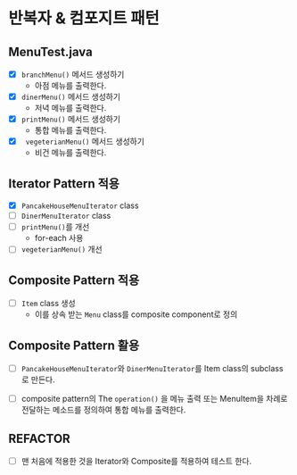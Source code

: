 # 반복자 & 컴포지트 패턴

##  MenuTest.java
- [x] `branchMenu()` 메서드 생성하기
  - 아점 메뉴를 출력한다.
- [x] `dinerMenu()` 메서드 생성하기
  - 저녁 메뉴를 출력한다.
- [x] `printMenu()` 메서드 생성하기
  - 통합 메뉴를 출력한다.
- [x] ` vegeterianMenu()` 메서드 생성하기
  - 비건 메뉴를 출력한다.

## Iterator Pattern 적용
- [x] `PancakeHouseMenuIterator` class
- [ ] `DinerMenuIterator` class
- [ ] `printMenu()`를 개선
  - for-each 사용
- [ ] `vegeterianMenu()` 개선

## Composite Pattern 적용
- [ ] `Item` class 생성
  - 이를 상속 받는 `Menu` class를 composite component로 정의

## Composite Pattern 활용
-[ ] `PancakeHouseMenuIterator`와 `DinerMenuIterator`를 Item class의 subclass로 만든다.
- [ ] composite pattern의  The `operation()` 을 메뉴 출력 또는 MenuItem을 차례로 전달하는 메소드를 정의하여 통합 메뉴를 출력한다.


## REFACTOR
-[ ] 맨 처음에 적용한 것을 Iterator와 Composite를 적용하여 테스트 한다.
